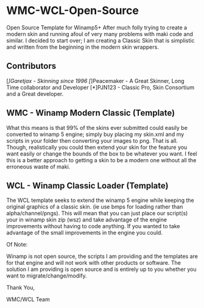WMC-WCL-Open-Source
===================
Open Source Template for Winamp5+
After much folly trying to create a modern skin and running afoul of very many problems with maki code and similar. I decided to start over; I am creating a Classic Skin that is simplistic and written from the beginning in the modern skin wrappers. 

Contributors
--------------------------------------------------------------------------------
[*]Garetjax  - Skinning since 1996
[*]Peacemaker - A Great Skinner, Long Time collaborator and Developer
[*]PJN123 - Classic Pro, Skin Consortium and a Great developer.

WMC - Winamp Modern Classic (Template) 
--------------------------------------------------------------------------------
What this means is that 99% of the skins ever submitted could easily be converted to winamp 5 engine; simply buy placing my skin.xml and my scripts in your folder then converting your images to png. That is all. 
Though, realistically you could then extend your skin for the feature you want easily or change the bounds of the box to be whatever you want. I feel this is a better approach to getting a skin to be a modern one without all the erroneous waste of maki.


WCL - Winamp Classic Loader (Template)
--------------------------------------------------------------------------------
The WCL template seeks to extend the winamp 5 engine while keeping the original graphics of a classic skin.  (ie use bmps for loading rather than alpha/channel/pngs).  This will mean that you can just place our script(s) your in winamp skin zip (wsz) and take advantage of the engine improvements without having to code anything.  If you wanted to take advantage of the small improvements in the engine you could.


Of Note:

Winamp is not open source, the scripts I am providing and the templates are for that engine and will not work with other products or software.  The solution I am providing is open source and is entirely up to you whether you want to migrate/change/modify.

Thank You,

WMC/WCL Team